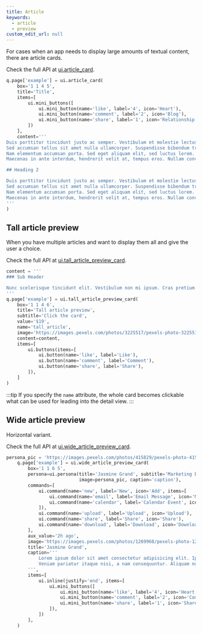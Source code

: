 ```yaml
---
title: Article
keywords:
  - article
  - preview
custom_edit_url: null
---
```


For cases when an app needs to display large amounts of textual content, there are article cards.

Check the full API at [ui.article_card](/docs/api/ui#article_card).

```py
q.page['example'] = ui.article_card(
    box='1 1 4 5',
    title='Title',
    items=[
        ui.mini_buttons([
            ui.mini_button(name='like', label='4', icon='Heart'),
            ui.mini_button(name='comment', label='2', icon='Blog'),
            ui.mini_button(name='share', label='1', icon='Relationship'),
        ])
    ],
    content='''
Duis porttitor tincidunt justo ac semper. Vestibulum et molestie lectus. Proin vel eros a ex condimentum aliquam.
Sed accumsan tellus sit amet nulla ullamcorper. Suspendisse bibendum tristique sem, quis lacinia ex pulvinar quis.
Nam elementum accumsan porta. Sed eget aliquam elit, sed luctus lorem. Nulla gravida malesuada purus eu eleifend.
Maecenas in ante interdum, hendrerit velit at, tempus eros. Nullam convallis tempor libero at viverra.

## Heading 2

Duis porttitor tincidunt justo ac semper. Vestibulum et molestie lectus. Proin vel eros a ex condimentum aliquam.
Sed accumsan tellus sit amet nulla ullamcorper. Suspendisse bibendum tristique sem, quis lacinia ex pulvinar quis.
Nam elementum accumsan porta. Sed eget aliquam elit, sed luctus lorem. Nulla gravida malesuada purus eu eleifend.
Maecenas in ante interdum, hendrerit velit at, tempus eros. Nullam convallis tempor libero at viverra.
'''
)
```

## Tall article preview

When you have multiple articles and want to display them all and give the user a choice.

Check the full API at [ui.tall_article_preview_card](/docs/api/ui#tall_article_preview_card).

```py
content = '''
### Sub Header

Nunc scelerisque tincidunt elit. Vestibulum non mi ipsum. Cras pretium suscipit tellus sit ametsa aliquet.
'''
q.page['example'] = ui.tall_article_preview_card(
    box='1 1 4 6',
    title='Tall article preview',
    subtitle='Click the card',
    value='$19',
    name='tall_article',
    image='https://images.pexels.com/photos/3225517/pexels-photo-3225517.jpeg?auto=compress&cs=tinysrgb&dpr=2&h=750&w=1260',
    content=content,
    items=[
        ui.buttons(items=[
            ui.button(name='like', label='Like'),
            ui.button(name='comment', label='Comment'),
            ui.button(name='share', label='Share'),
        ]),
    ]
)
```

:::tip
If you specify the `name` attribute, the whole card becomes clickable what can be used for leading into the detail view.
:::

## Wide article preview

Horizontal variant.

Check the full API at [ui.wide_article_preview_card](/docs/api/ui#wide_article_preview_card).

```py
persona_pic = 'https://images.pexels.com/photos/415829/pexels-photo-415829.jpeg?auto=compress&cs=tinysrgb&dpr=2&h=100&w=100'
    q.page['example'] = ui.wide_article_preview_card(
        box='1 1 6 5',
        persona=ui.persona(title='Jasmine Grand', subtitle='Marketing Executive',
                           image=persona_pic, caption='caption'),
        commands=[
            ui.command(name='new', label='New', icon='Add', items=[
                ui.command(name='email', label='Email Message', icon='Mail'),
                ui.command(name='calendar', label='Calendar Event', icon='Calendar'),
            ]),
            ui.command(name='upload', label='Upload', icon='Upload'),
            ui.command(name='share', label='Share', icon='Share'),
            ui.command(name='download', label='Download', icon='Download'),
        ],
        aux_value='2h ago',
        image='https://images.pexels.com/photos/1269968/pexels-photo-1269968.jpeg?auto=compress',
        title='Jasmine Grand',
        caption='''
            Lorem ipsum dolor sit amet consectetur adipisicing elit. Ipsum sed odio porro veniam dolorum velit doloremque neque aliquam quisquam rem officiis, eius facilis iste quam, minus repellat magni iure eaque!
            Veniam pariatur itaque nisi, a nam consequuntur. Aliquam nulla sequi, nihil soluta quaerat vitae inventore magni vero voluptates officiis dolorem alias incidunt iure in sapiente doloribus, quos distinctio? Illo, ullam?
        ''',
        items=[
            ui.inline(justify='end', items=[
                ui.mini_buttons([
                    ui.mini_button(name='like', label='4', icon='Heart'),
                    ui.mini_button(name='comment', label='2', icon='Comment'),
                    ui.mini_button(name='share', label='1', icon='Share'),
                ]),
            ])
        ],
    )
```